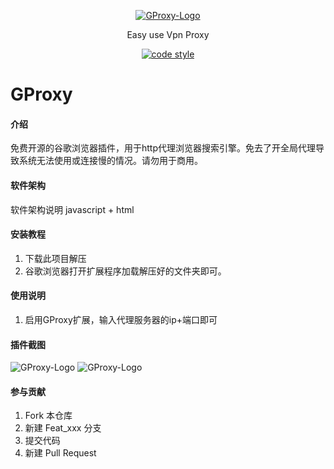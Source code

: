 <p align="center">
  <a href="http://alal.site:5005/Jason/GProxy">
   <img alt="GProxy-Logo" src="http://alal.site:5005/Jason/GProxy/src/master/image/icon128.png">
  </a>
</p>

<p align="center">
  Easy use Vpn Proxy
</p>

<p align="center">
  <a href="https://www.apache.org/licenses/LICENSE-2.0">
    <img alt="code style" src="https://img.shields.io/badge/license-Apache%202-4EB1BA.svg?style=flat-square">
  </a>
</p>

# GProxy

#### 介绍
免费开源的谷歌浏览器插件，用于http代理浏览器搜索引擎。免去了开全局代理导致系统无法使用或连接慢的情况。请勿用于商用。

#### 软件架构
软件架构说明
javascript + html

#### 安装教程

1.  下载此项目解压
2.  谷歌浏览器打开扩展程序加载解压好的文件夹即可。

#### 使用说明

1. 启用GProxy扩展，输入代理服务器的ip+端口即可

#### 插件截图
<img alt="GProxy-Logo" src="http://alal.site:5005/Jason/GProxy/src/master/image/1.png">
<img alt="GProxy-Logo" src="http://alal.site:5005/Jason/GProxy/src/master/image/2.png">

#### 参与贡献

1.  Fork 本仓库
2.  新建 Feat_xxx 分支
3.  提交代码
4.  新建 Pull Request
